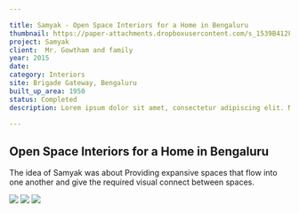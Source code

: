 ```yaml
---

title: Samyak - Open Space Interiors for a Home in Bengaluru
thumbnail: https://paper-attachments.dropboxusercontent.com/s_1539B412F8F3BCE15E3E059BFA671CF31DAEB087BDEE2BDD37572B6357978FE0_1729259266824_grey+scale-banshankari+-0004.JPG
project: Samyak
client:  Mr. Gowtham and family
year: 2015
date:
category: Interiors 
site: Brigade Gateway, Bengaluru
built_up_area: 1950
status: Completed
description: Lorem ipsum dolor sit amet, consectetur adipiscing elit. Nullam ultricies interdum tortor, sit amet gravida ipsum fermentum ut. Aenean sagittis metus justo, at vestibulum elit malesuada a. Suspendisse dictum, sapien eu tincidunt convallis, elit urna rhoncus leo, ac fermentum lorem libero in magna. Integer scelerisque odio et convallis faucibus.

---
```


## Open Space Interiors for a Home in Bengaluru

The idea of Samyak was about Providing expansive spaces that flow into one another and give the required visual connect between spaces.

![](https://paper-attachments.dropboxusercontent.com/s_1539B412F8F3BCE15E3E059BFA671CF31DAEB087BDEE2BDD37572B6357978FE0_1729259278018_grey+scale-banshankari+-0005.JPG)
![](https://paper-attachments.dropboxusercontent.com/s_1539B412F8F3BCE15E3E059BFA671CF31DAEB087BDEE2BDD37572B6357978FE0_1729259277939_grey+scale-banshankari+-0009.JPG)
![](https://paper-attachments.dropboxusercontent.com/s_1539B412F8F3BCE15E3E059BFA671CF31DAEB087BDEE2BDD37572B6357978FE0_1729259277861_grey+scale-banshankari+-0011.JPG)


